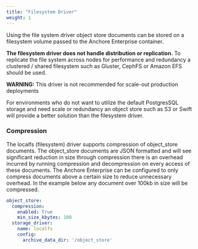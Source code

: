 ```yaml
---
title: "Filesystem Driver"
weight: 1
---
```


Using the file system driver object store documents can be stored on a filesystem volume passed to the Anchore Enterprise container.

**The filesystem driver does not handle distribution or replication.** To replicate the file system across nodes for performance and redundancy a clustered / shared filesystem such as Gluster, CephFS or Amazon EFS should be used.



**WARNING:** This driver is not recommended for scale-out production deployments



For environments who do not want to utilize the default PostgresSQL storage and need scale or redundancy an object store such as S3 or Swift will provide a better solution than the filesystem driver.

### Compression

The localfs (filesystem) driver supports compression of object_store documents. The object_store documents are JSON formatted and will see significant reduction in size through compression there is an overhead incurred by running compression and decompression on every access of these documents. The Anchore Enterprise can be configured to only compress documents above a certain size to reduce unnecessary overhead. In the example below any document over 100kb in size will be compressed.

```YAML
object_store:
  compression:
    enabled: True
    min_size_kbytes: 100
  storage_driver:
    name: localfs
    config:
      archive_data_dir: '/object_store'
``` 